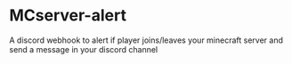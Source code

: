 # MCserver-alert
A discord webhook to alert if player joins/leaves your minecraft server and send a message in your discord channel
